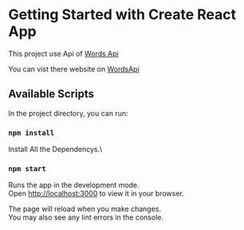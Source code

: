 # Getting Started with Create React App

This project use Api of  [Words Api](https://random-word-api.herokuapp.com/word?number=10)

You can vist there website on [WordsApi](https://random-word-api.herokuapp.com/home)


## Available Scripts

In the project directory, you can run:

### `npm install`

Install All the Dependencys.\

### `npm start`

Runs the app in the development mode.\
Open [http://localhost:3000](http://localhost:3000) to view it in your browser.

The page will reload when you make changes.\
You may also see any lint errors in the console.

